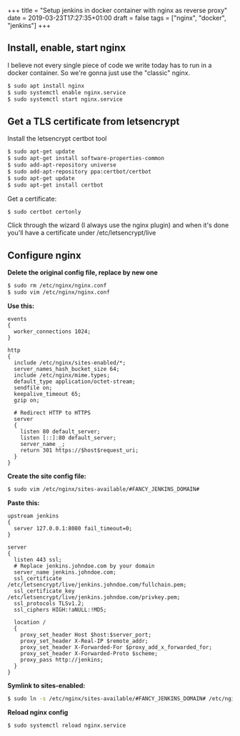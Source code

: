 +++
title = "Setup jenkins in docker container with nginx as reverse proxy"
date = 2019-03-23T17:27:35+01:00
draft = false
tags = ["nginx", "docker", "jenkins"]
+++

## Install, enable, start  nginx

I believe not every single piece of code we write today has to run in a docker container.
So we're gonna just use the "classic" nginx.

```bash
$ sudo apt install nginx
$ sudo systemctl enable nginx.service
$ sudo systemctl start nginx.service
```

## Get a TLS certificate from letsencrypt

Install the letsencrypt certbot tool

```bash
$ sudo apt-get update
$ sudo apt-get install software-properties-common
$ sudo add-apt-repository universe
$ sudo add-apt-repository ppa:certbot/certbot
$ sudo apt-get update
$ sudo apt-get install certbot
```

Get a certificate:

```bash
$ sudo certbot certonly
```

Click through the wizard (I always use the nginx plugin) and when it's done you'll have a certificate under /etc/letsencrypt/live

## Configure nginx

__Delete the original config file, replace by new one__

```bash
$ sudo rm /etc/nginx/nginx.conf
$ sudo vim /etc/nginx/nginx.conf
```

__Use this:__

```nginx
events
{
  worker_connections 1024;
}

http
{
  include /etc/nginx/sites-enabled/*;
  server_names_hash_bucket_size 64;
  include /etc/nginx/mime.types;
  default_type application/octet-stream;
  sendfile on;
  keepalive_timeout 65;
  gzip on;

  # Redirect HTTP to HTTPS
  server
  {
    listen 80 default_server;
    listen [::]:80 default_server;
    server_name _;
    return 301 https://$host$request_uri;
  }
}
```

__Create the site config file:__

```bash
$ sudo vim /etc/nginx/sites-available/#FANCY_JENKINS_DOMAIN#
```

__Paste this:__

```nginx
upstream jenkins
{
  server 127.0.0.1:8080 fail_timeout=0;
}

server
{
  listen 443 ssl;
  # Replace jenkins.johndoe.com by your domain
  server_name jenkins.johndoe.com;
  ssl_certificate /etc/letsencrypt/live/jenkins.johndoe.com/fullchain.pem;
  ssl_certificate_key /etc/letsencrypt/live/jenkins.johndoe.com/privkey.pem;
  ssl_protocols TLSv1.2;
  ssl_ciphers HIGH:!aNULL:!MD5;

  location /
  {
    proxy_set_header Host $host:$server_port;
    proxy_set_header X-Real-IP $remote_addr;
    proxy_set_header X-Forwarded-For $proxy_add_x_forwarded_for;
    proxy_set_header X-Forwarded-Proto $scheme;
    proxy_pass http://jenkins;
  }
}
```

__Symlink to sites-enabled:__

```bash
$ sudo ln -s /etc/nginx/sites-available/#FANCY_JENKINS_DOMAIN# /etc/nginx/sites-enabled/#FANCY_JENKINS_DOMAIN#
```

__Reload nginx config__

```bash
$ sudo systemctl reload nginx.service
```

